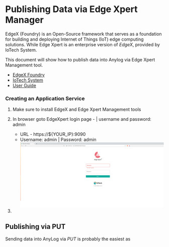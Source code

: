 # Publishing Data via Edge Xpert Manager

EdgeX (Foundry) is an Open-Source framework that serves as a foundation for building and deploying Internet of Things (IoT)
edge computing solutions. While Edge Xpert is an enterprise version of _EdgeX_, provided by IoTech System. 

This document will show how to publish data into Anylog via Edge Xpert Management tool.   

* [EdgeX Foundry](https://www.edgexfoundry.org/)
* [IoTech System](https://www.iotechsys.com/)
* [User Guide](https://docs.iotechsys.com/)


### Creating an Application Service 
1. Make sure to install EdgeX and Edge Xpert Management tools

2. In browser goto EdgeXpert login page -  | username and password: admin
   * URL -  https://${YOUR_IP}:9090 
   * Username: admin | Password: admin 
![Edge Xpert login page](../../imgs/edgex_login.png)

3.  


## Publishing via PUT 

Sending data into AnyLog via _PUT_ is probably the easiest as  